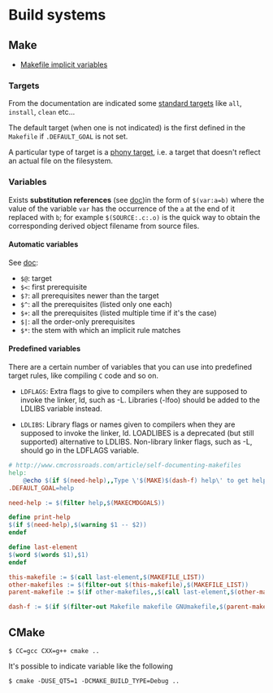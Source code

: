 # Build systems

## Make

 - [Makefile implicit variables](https://www.gnu.org/software/make/manual/html_node/Implicit-Variables.html)

### Targets

From the documentation are indicated some [standard targets](https://www.gnu.org/software/make/manual/html_node/Standard-Targets.html)
like ``all``, ``install``, ``clean`` etc...

The default target (when one is not indicated) is the first defined in the
``Makefile`` if ``.DEFAULT_GOAL`` is not set.

A particular type of target is a [phony target](https://www.gnu.org/software/make/manual/html_node/Phony-Targets.html),
i.e. a target that doesn't reflect an actual file on the filesystem.


### Variables

Exists **substitution references** (see
[doc](https://www.gnu.org/software/make/manual/html_node/Substitution-Refs.html))in
the form of ``$(var:a=b)`` where the value of the variable ``var`` has the
occurrence of the ``a`` at the end of it replaced with ``b``; for example
``$(SOURCE:.c:.o)`` is the quick way to obtain the corresponding derived object
filename from source files.

#### Automatic variables

See [doc](https://www.gnu.org/software/make/manual/html_node/Automatic-Variables.html):

 - ``$@``: target
 - ``$<``: first prerequisite
 - ``$?``: all prerequisites newer than the target
 - ``$^``: all the prerequisites (listed only one each)
 - ``$+``: all the prerequisites (listed multiple time if it's the case)
 - ``$|``: all the order-only prerequisites
 - ``$*``: the stem with which an implicit rule matches

#### Predefined variables

There are a certain number of variables that you can use into predefined target
rules, like compiling ``C`` code and so on.

 - ``LDFLAGS``: Extra flags to give to compilers when they are supposed to invoke the
linker, ld, such as -L. Libraries (-lfoo) should be added to the LDLIBS
variable instead.

 - ``LDLIBS``: Library flags or names given to compilers when they are supposed to
invoke the linker, ld. LOADLIBES is a deprecated (but still supported)
alternative to LDLIBS. Non-library linker flags, such as -L, should go in the
LDFLAGS variable.

```Makefile
# http://www.cmcrossroads.com/article/self-documenting-makefiles
help:
	@echo $(if $(need-help),,Type \'$(MAKE)$(dash-f) help\' to get help)
.DEFAULT_GOAL=help

need-help := $(filter help,$(MAKECMDGOALS))

define print-help
$(if $(need-help),$(warning $1 -- $2))
endef

define last-element
$(word $(words $1),$1)
endef

this-makefile := $(call last-element,$(MAKEFILE_LIST))
other-makefiles := $(filter-out $(this-makefile),$(MAKEFILE_LIST))
parent-makefile := $(if other-makefiles,,$(call last-element,$(other-makefiles)))

dash-f := $(if $(filter-out Makefile makefile GNUmakefile,$(parent-makefile)), -f $(parent-makefile))
```

## CMake

```
$ CC=gcc CXX=g++ cmake ..
```

It's possible to indicate variable like the following

```
$ cmake -DUSE_QT5=1 -DCMAKE_BUILD_TYPE=Debug ..
```
